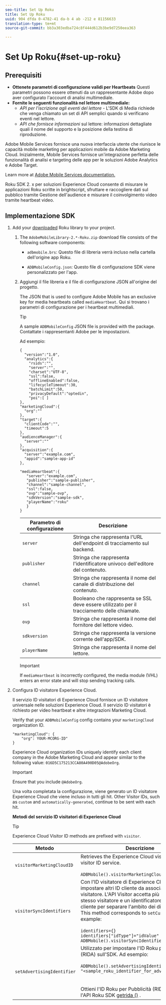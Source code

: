 ```yaml
---
seo-title: Set Up Roku
title: Set Up Roku
uuid: 904 dfda 0-4782-41 da-b 4 ab -212 e 81156633
translation-type: tm+mt
source-git-commit: bb3a303edba724c8f444d612b3be9d7250eea363

---
```



# Set Up Roku{#set-up-roku}

## Prerequisiti

* **Ottenete parametri di configurazione validi per Heartbeats**
Questi parametri possono essere ottenuti da un rappresentante Adobe dopo aver configurato l'account di analisi multimediale.
* **Fornite le seguenti funzionalità nel lettore multimediale:**
   * _API per l'iscrizione agli eventi del lettore_ - L'SDK di Media richiede che venga chiamato un set di API semplici quando si verificano eventi nel lettore.
   * _API che fornisce informazioni_ sul lettore: informazioni dettagliate quali il nome del supporto e la posizione della testina di riproduzione.

Adobe Mobile Services fornisce una nuova interfaccia utente che riunisce le capacità mobile marketing per applicazioni mobile da Adobe Marketing Cloud. Inizialmente, Mobile Services fornisce un'integrazione perfetta delle funzionalità di analisi e targeting delle app per le soluzioni Adobe Analytics e Adobe Target.

Learn more at [Adobe Mobile Services documentation.](https://marketing.adobe.com/resources/help/en_US/mobile/)

Roku SDK 2. x per soluzioni Experience Cloud consente di misurare le applicazioni Roku scritte in brightscript, sfruttare e raccogliere dati sul pubblico tramite Gestione dell'audience e misurare il coinvolgimento video tramite heartbeat video.

## Implementazione SDK

1. Add your [downloaded](../../sdk-implement/download-sdks.md#section_551A10AD7880426BB29AE52482BB4211) Roku library to your project.

   1. The `AdobeMobileLibrary-2.*-Roku.zip` download file consists of the following software components:

      * `adbmobile.brs`: Questo file di libreria verrà incluso nella cartella dell'origine app Roku.

      * `ADBMobileConfig.json`: Questo file di configurazione SDK viene personalizzato per l'app.
   1. Aggiungi il file libreria e il file di configurazione JSON all'origine del progetto.

      The JSON that is used to configure Adobe Mobile has an exclusive key for media heartbeats called `mediaHeartbeat`. Qui si trovano i parametri di configurazione per i heartbeat multimediali.

      >[!TIP]
      >
      >A sample `ADBMobileConfig` JSON file is provided with the package. Contattate i rappresentanti Adobe per le impostazioni.

      Ad esempio:

      ```
      {
        "version":"1.0", 
        "analytics":{
          "rsids":"",
          "server":"",
          "charset":"UTF-8", 
          "ssl":false, 
          "offlineEnabled":false, 
          "lifecycleTimeout":30, 
          "batchLimit":50, 
          "privacyDefault":"optedin", 
          "poi":[ ]
      },
      "marketingCloud":{
        "org":""
      },
      "target":{ 
        "clientCode":"", 
        "timeout":5
      },
      "audienceManager":{ 
        "server":""
      },
      "acquisition":{ 
        "server":"example.com",
        "appid":"sample-app-id"
      },
      
      "mediaHeartbeat":{ 
         "server":"example.com", 
         "publisher":"sample-publisher", 
         "channel":"sample-channel", 
         "ssl":false,
         "ovp":"sample-ovp", 
         "sdkVersion":"sample-sdk", 
         "playerName":"roku"
         }    
      }
      ```

      | Parametro di configurazione | Descrizione     |
      | --- | --- |
      | `server` | Stringa che rappresenta l'URL dell'endpoint di tracciamento sul backend. |
      | `publisher` | Stringa che rappresenta l'identificatore univoco dell'editore del contenuto. |
      | `channel` | Stringa che rappresenta il nome del canale di distribuzione del contenuto. |
      | `ssl` | Booleano che rappresenta se SSL deve essere utilizzato per il tracciamento delle chiamate. |
      | `ovp` | Stringa che rappresenta il nome del fornitore del lettore video. |
      | `sdkversion` | Stringa che rappresenta la versione corrente dell'app/SDK. |
      | `playerName` | Stringa che rappresenta il nome del lettore. |

      >[!IMPORTANT]
      >
      >If `mediaHeartbeat` is incorrectly configured, the media module (VHL) enters an error state and will stop sending tracking calls.


1. Configura ID visitatore Experience Cloud.

   Il servizio ID visitatori di Experience Cloud fornisce un ID visitatore universale nelle soluzioni Experience Cloud. Il servizio ID visitatori è richiesto per video heartbeat e altre integrazioni Marketing Cloud.

   Verify that your `ADBMobileConfig` config contains your `marketingCloud` organization ID.

   ```
   "marketingCloud": {
       "org": YOUR-MCORG-ID"
   }
   ```

   Experience Cloud organization IDs uniquely identify each client company in the Adobe Marketing Cloud and appear similar to the following value: `016D5C175213CCA80A490D05@AdobeOrg`.

   >[!IMPORTANT]
   >
   >Ensure that you include `@AdobeOrg`.

   Una volta completata la configurazione, viene generato un ID visitatore Experience Cloud che viene incluso in tutti gli hit. Other Visitor IDs, such as `custom` and `automatically-generated`, continue to be sent with each hit.

   **Metodi del servizio ID visitatori di Experience Cloud**

   >[!TIP]
   >
   >Experience Cloud Visitor ID methods are prefixed with `visitor`.

   |  Metodo   | Descrizione |
   | --- | --- |
   | `visitorMarketingCloudID` | Retrieves the Experience Cloud visitor ID from the visitor ID service.  <br/><br/>`ADBMobile().visitorMarketingCloudID()` |
   | `visitorSyncIdentifiers` | Con l'ID visitatore di Experience Cloud, puoi impostare altri ID cliente da associare a ogni visitatore. L'API Visitor accetta più ID cliente per lo stesso visitatore e un identificatore del tipo di cliente per separare l'ambito dei diversi ID cliente. This method corresponds to `setCustomerIDs`. For example: <br/><br/>`identifiers={}` <br/>`identifiers["idType"]="idValue"` <br/>`ADBMobile().visitorSyncIdentifiers(identifiers)` |
   | `setAdvertisingIdentifier` | Utilizzato per impostare l'ID Roku per la pubblicità (RIDA) sull'SDK. Ad esempio: <br/><br/> `ADBMobile().setAdvertisingIdentifier(`<br/>`"<sample_roku_identifier_for_advertising>")`<br/><br/><br/>Ottieni l'ID Roku per Pubblicità (RIDA) utilizzando l'API Roku SDK [getrida ()](https://developer.roku.com/docs/references/brightscript/interfaces/ifdeviceinfo.md#getrida-as-dynamic) . |

   <!--
    Roku Api Reference: 
    * [Integrating the Roku Advertising Framework](https://sdkdocs.roku.com/display/sdkdoc/Integrating+the+Roku+Advertising+Framework)  
    * [GetRIDA()](https://sdkdocs.roku.com/display/sdkdoc/ifDeviceInfo#ifDeviceInfo-GetRIDA())
    -->

<!--    **Postbacks -** For more information about configuring postbacks, see [Configure Postbacks.](https://marketing.adobe.com/resources/help/en_US/mobile/signals_.html) -->
